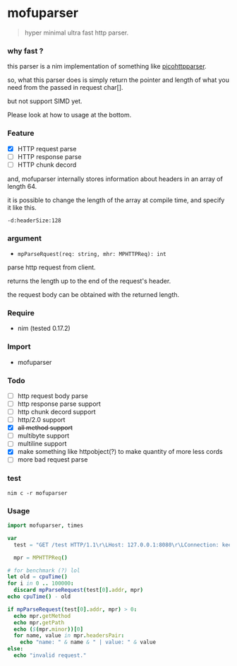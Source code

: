 # mofuparser
> hyper minimal ultra fast http parser.
### why fast ?
this parser is a nim implementation of something like [picohttpparser](https://github.com/h2o/picohttpparser).

so, what this parser does is simply return the pointer and length of what you need from the passed in request char[].

but not support SIMD yet.

Please look at how to usage at the bottom.

### Feature
- [x] HTTP request parse
- [ ] HTTP response parse
- [ ] HTTP chunk decord

and, mofuparser internally stores information about headers in an array of length 64.

it is possible to change the length of the array at compile time, and specify it like this.

`-d:headerSize:128`

### argument
- `mpParseRquest(req: string, mhr: MPHTTPReq): int`

parse http request from client.

returns the length up to the end of the request's header.

the request body can be obtained with the returned length.

### Require
- nim (tested 0.17.2)

### Import
- mofuparser

### Todo
- [ ] http request body parse
- [ ] http response parse support
- [ ] http chunk decord support
- [ ] http/2.0 support
- [x] ~~all method support~~
- [ ] multibyte support
- [ ] multiline support
- [x] make something like httpobject(?) to make quantity of more less cords
- [ ] more bad request parse

### test
`nim c -r mofuparser`

### Usage
```nim
import mofuparser, times

var 
  test = "GET /test HTTP/1.1\r\LHost: 127.0.0.1:8080\r\LConnection: keep-alive\r\LCache-Control: max-age=0\r\LAccept: text/html,application/xhtml+xml,application/xml;q=0.9,*/*;q=0.8\r\LUser-Agent: Mozilla/5.0 (Windows NT 6.1; WOW64) AppleWebKit/537.17 (KHTML, like Gecko) Chrome/24.0.1312.56 Safari/537.17\r\LAccept-Encoding: gzip,deflate,sdch\r\LAccept-Language: en-US,en;q=0.8\r\LAccept-Charset: ISO-8859-1,utf-8;q=0.7,*;q=0.3\r\LCookie: name=mofuparser\r\L\r\Ltest=hoge"

  mpr = MPHTTPReq()

# for benchmark (?) lol
let old = cpuTime()
for i in 0 .. 100000:
  discard mpParseRequest(test[0].addr, mpr)
echo cpuTime() - old

if mpParseRequest(test[0].addr, mpr) > 0:
  echo mpr.getMethod
  echo mpr.getPath
  echo ($(mpr.minor))[0]
  for name, value in mpr.headersPair:
    echo "name: " & name & " | value: " & value
else:
  echo "invalid request."
```
